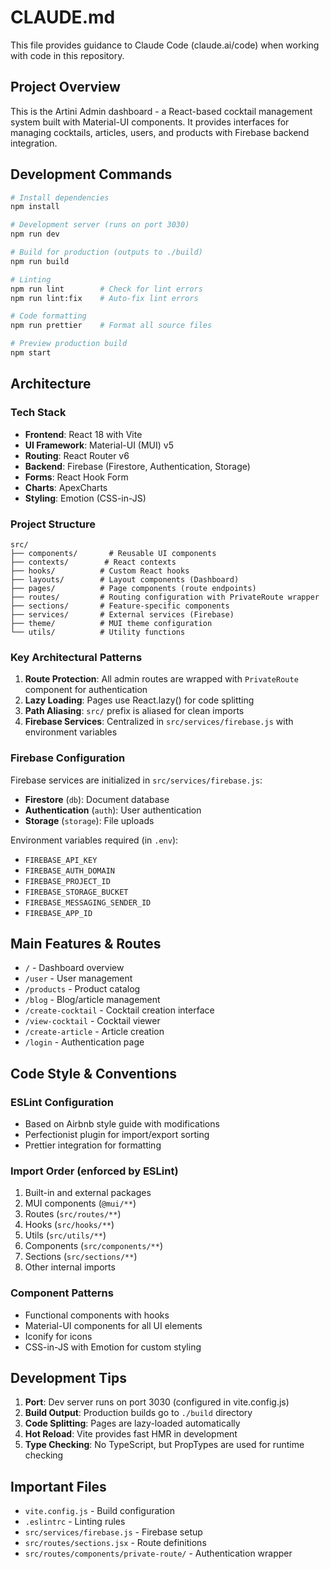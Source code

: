 # CLAUDE.md

This file provides guidance to Claude Code (claude.ai/code) when working with code in this repository.

## Project Overview

This is the Artini Admin dashboard - a React-based cocktail management system built with Material-UI components. It provides interfaces for managing cocktails, articles, users, and products with Firebase backend integration.

## Development Commands

```bash
# Install dependencies
npm install

# Development server (runs on port 3030)
npm run dev

# Build for production (outputs to ./build)
npm run build

# Linting
npm run lint        # Check for lint errors
npm run lint:fix    # Auto-fix lint errors

# Code formatting
npm run prettier    # Format all source files

# Preview production build
npm start
```

## Architecture

### Tech Stack

- **Frontend**: React 18 with Vite
- **UI Framework**: Material-UI (MUI) v5
- **Routing**: React Router v6
- **Backend**: Firebase (Firestore, Authentication, Storage)
- **Forms**: React Hook Form
- **Charts**: ApexCharts
- **Styling**: Emotion (CSS-in-JS)

### Project Structure

```
src/
├── components/       # Reusable UI components
├── contexts/        # React contexts
├── hooks/          # Custom React hooks
├── layouts/        # Layout components (Dashboard)
├── pages/          # Page components (route endpoints)
├── routes/         # Routing configuration with PrivateRoute wrapper
├── sections/       # Feature-specific components
├── services/       # External services (Firebase)
├── theme/          # MUI theme configuration
└── utils/          # Utility functions
```

### Key Architectural Patterns

1. **Route Protection**: All admin routes are wrapped with `PrivateRoute` component for authentication
2. **Lazy Loading**: Pages use React.lazy() for code splitting
3. **Path Aliasing**: `src/` prefix is aliased for clean imports
4. **Firebase Services**: Centralized in `src/services/firebase.js` with environment variables

### Firebase Configuration

Firebase services are initialized in `src/services/firebase.js`:

- **Firestore** (`db`): Document database
- **Authentication** (`auth`): User authentication
- **Storage** (`storage`): File uploads

Environment variables required (in `.env`):

- `FIREBASE_API_KEY`
- `FIREBASE_AUTH_DOMAIN`
- `FIREBASE_PROJECT_ID`
- `FIREBASE_STORAGE_BUCKET`
- `FIREBASE_MESSAGING_SENDER_ID`
- `FIREBASE_APP_ID`

## Main Features & Routes

- `/` - Dashboard overview
- `/user` - User management
- `/products` - Product catalog
- `/blog` - Blog/article management
- `/create-cocktail` - Cocktail creation interface
- `/view-cocktail` - Cocktail viewer
- `/create-article` - Article creation
- `/login` - Authentication page

## Code Style & Conventions

### ESLint Configuration

- Based on Airbnb style guide with modifications
- Perfectionist plugin for import/export sorting
- Prettier integration for formatting

### Import Order (enforced by ESLint)

1. Built-in and external packages
2. MUI components (`@mui/**`)
3. Routes (`src/routes/**`)
4. Hooks (`src/hooks/**`)
5. Utils (`src/utils/**`)
6. Components (`src/components/**`)
7. Sections (`src/sections/**`)
8. Other internal imports

### Component Patterns

- Functional components with hooks
- Material-UI components for all UI elements
- Iconify for icons
- CSS-in-JS with Emotion for custom styling

## Development Tips

1. **Port**: Dev server runs on port 3030 (configured in vite.config.js)
2. **Build Output**: Production builds go to `./build` directory
3. **Code Splitting**: Pages are lazy-loaded automatically
4. **Hot Reload**: Vite provides fast HMR in development
5. **Type Checking**: No TypeScript, but PropTypes are used for runtime checking

## Important Files

- `vite.config.js` - Build configuration
- `.eslintrc` - Linting rules
- `src/services/firebase.js` - Firebase setup
- `src/routes/sections.jsx` - Route definitions
- `src/routes/components/private-route/` - Authentication wrapper
